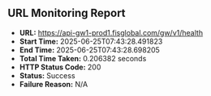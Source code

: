 ## URL Monitoring Report

- **URL:** https://api-gw1-prod1.fisglobal.com/gw/v1/health
- **Start Time:** 2025-06-25T07:43:28.491823
- **End Time:** 2025-06-25T07:43:28.698205
- **Total Time Taken:** 0.206382 seconds
- **HTTP Status Code:** 200
- **Status:** Success
- **Failure Reason:** N/A
